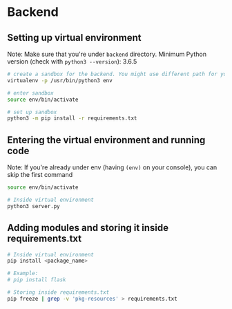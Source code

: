 # Backend

## Setting up virtual environment

Note: Make sure that you're under `backend` directory. Minimum Python version (check with `python3 --version`): 3.6.5

```bash
# create a sandbox for the backend. You might use different path for your python3 executable 
virtualenv -p /usr/bin/python3 env

# enter sandbox
source env/bin/activate

# set up sandbox
python3 -m pip install -r requirements.txt
```

## Entering the virtual environment and running code

Note: If you're already under env (having `(env)` on your console), you can skip the first command

```bash
source env/bin/activate

# Inside virtual environment
python3 server.py
```


## Adding modules and storing it inside requirements.txt
```sh
# Inside virtual environment
pip install <package_name>

# Example:
# pip install flask

# Storing inside requirements.txt
pip freeze | grep -v 'pkg-resources' > requirements.txt
```
